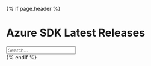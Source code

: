 {% if page.header %}
# Azure SDK Latest Releases

<input class="form-control" id="myInput" type="text" placeholder="Search...">
<br>
{% endif %}